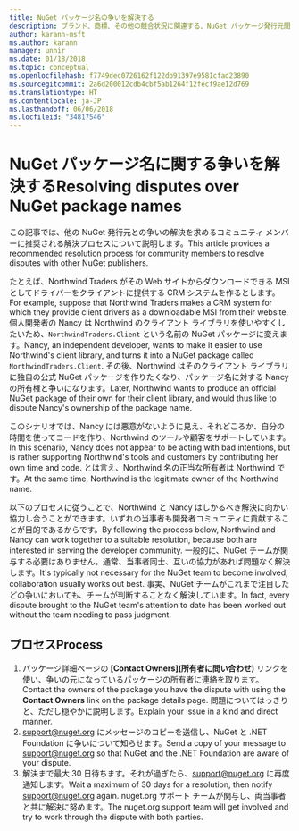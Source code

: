 ```yaml
---
title: NuGet パッケージ名の争いを解決する
description: ブランド、商標、その他の競合状況に関連する、NuGet パッケージ発行元間の争いを解決するためのプロセス。
author: karann-msft
ms.author: karann
manager: unnir
ms.date: 01/18/2018
ms.topic: conceptual
ms.openlocfilehash: f7749dec0726162f122db91397e9581cfad23890
ms.sourcegitcommit: 2a6d200012cdb4cbf5ab1264f12fecf9ae12d769
ms.translationtype: HT
ms.contentlocale: ja-JP
ms.lasthandoff: 06/06/2018
ms.locfileid: "34817546"
---
```

# <a name="resolving-disputes-over-nuget-package-names"></a><span data-ttu-id="a6224-103">NuGet パッケージ名に関する争いを解決する</span><span class="sxs-lookup"><span data-stu-id="a6224-103">Resolving disputes over NuGet package names</span></span>

<span data-ttu-id="a6224-104">この記事では、他の NuGet 発行元との争いの解決を求めるコミュニティ メンバーに推奨される解決プロセスについて説明します。</span><span class="sxs-lookup"><span data-stu-id="a6224-104">This article provides a recommended resolution process for community members to resolve disputes with other NuGet publishers.</span></span>

<span data-ttu-id="a6224-105">たとえば、Northwind Traders がその Web サイトからダウンロードできる MSI としてドライバーをクライアントに提供する CRM システムを作るとします。</span><span class="sxs-lookup"><span data-stu-id="a6224-105">For example, suppose that Northwind Traders makes a CRM system for which they provide client drivers as a downloadable MSI from their website.</span></span> <span data-ttu-id="a6224-106">個人開発者の Nancy は Northwind のクライアント ライブラリを使いやすくしたいため、`NorthwindTraders.Client` という名前の NuGet パッケージに変えます。</span><span class="sxs-lookup"><span data-stu-id="a6224-106">Nancy, an independent developer, wants to make it easier to use Northwind's client library, and turns it into a NuGet package called `NorthwindTraders.Client`.</span></span> <span data-ttu-id="a6224-107">その後、Northwind はそのクライアント ライブラリに独自の公式 NuGet パッケージを作りたくなり、パッケージ名に対する Nancy の所有権と争いになります。</span><span class="sxs-lookup"><span data-stu-id="a6224-107">Later, Northwind wants to produce an official NuGet package of their own for their client library, and would thus like to dispute Nancy's ownership of the package name.</span></span>

<span data-ttu-id="a6224-108">このシナリオでは、Nancy には悪意がないように見え、それどころか、自分の時間を使ってコードを作り、Northwind のツールや顧客をサポートしています。</span><span class="sxs-lookup"><span data-stu-id="a6224-108">In this scenario, Nancy does not appear to be acting with bad intentions, but is rather supporting Northwind's tools and customers by contributing her own time and code.</span></span> <span data-ttu-id="a6224-109">とは言え、Northwind 名の正当な所有者は Northwind です。</span><span class="sxs-lookup"><span data-stu-id="a6224-109">At the same time, Northwind is the legitimate owner of the Northwind name.</span></span>

<span data-ttu-id="a6224-110">以下のプロセスに従うことで、Northwind と Nancy はしかるべき解決に向かい協力し合うことができます。いずれの当事者も開発者コミュニティに貢献することが目的であるからです。</span><span class="sxs-lookup"><span data-stu-id="a6224-110">By following the process below, Northwind and Nancy can work together to a suitable resolution, because both are interested in serving the developer community.</span></span> <span data-ttu-id="a6224-111">一般的に、NuGet チームが関与する必要はありません。通常、当事者同士、互いの協力があれば問題なく解決します。</span><span class="sxs-lookup"><span data-stu-id="a6224-111">It's typically not necessary for the NuGet team to become involved; collaboration usually works out best.</span></span> <span data-ttu-id="a6224-112">事実、NuGet チームがこれまで注目したどの争いにおいても、チームが判断することなく解決しています。</span><span class="sxs-lookup"><span data-stu-id="a6224-112">In fact, every dispute brought to the NuGet team's attention to date has been worked out without the team needing to pass judgment.</span></span>

## <a name="process"></a><span data-ttu-id="a6224-113">プロセス</span><span class="sxs-lookup"><span data-stu-id="a6224-113">Process</span></span>

1. <span data-ttu-id="a6224-114">パッケージ詳細ページの **[Contact Owners]\(所有者に問い合わせ\)** リンクを使い、争いの元になっているパッケージの所有者に連絡を取ります。</span><span class="sxs-lookup"><span data-stu-id="a6224-114">Contact the owners of the package you have the dispute with using the **Contact Owners** link on the package details page.</span></span> <span data-ttu-id="a6224-115">問題についてはっきりと、ただし穏やかに説明します。</span><span class="sxs-lookup"><span data-stu-id="a6224-115">Explain your issue in a kind and direct manner.</span></span>
2. <span data-ttu-id="a6224-116">[support@nuget.org](mailto:support@nuget.org) にメッセージのコピーを送信し、NuGet と .NET Foundation に争いについて知らせます。</span><span class="sxs-lookup"><span data-stu-id="a6224-116">Send a copy of your message to [support@nuget.org](mailto:support@nuget.org) so that NuGet and the .NET Foundation are aware of your dispute.</span></span>
3. <span data-ttu-id="a6224-117">解決まで最大 30 日待ちます。それが過ぎたら、[support@nuget.org](mailto:support@nuget.org) に再度通知します。</span><span class="sxs-lookup"><span data-stu-id="a6224-117">Wait a maximum of 30 days for a resolution, then notify [support@nuget.org](mailto:support@nuget.org) again.</span></span> <span data-ttu-id="a6224-118">nuget.org サポート チームが関与し、両当事者と共に解決に努めます。</span><span class="sxs-lookup"><span data-stu-id="a6224-118">The nuget.org support team will get involved and try to work through the dispute with both parties.</span></span>
